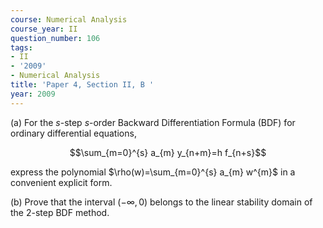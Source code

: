 ```yaml
---
course: Numerical Analysis
course_year: II
question_number: 106
tags:
- II
- '2009'
- Numerical Analysis
title: 'Paper 4, Section II, B '
year: 2009
---
```




(a) For the $s$-step $s$-order Backward Differentiation Formula (BDF) for ordinary differential equations,

$$\sum_{m=0}^{s} a_{m} y_{n+m}=h f_{n+s}$$

express the polynomial $\rho(w)=\sum_{m=0}^{s} a_{m} w^{m}$ in a convenient explicit form.

(b) Prove that the interval $(-\infty, 0)$ belongs to the linear stability domain of the 2-step BDF method.